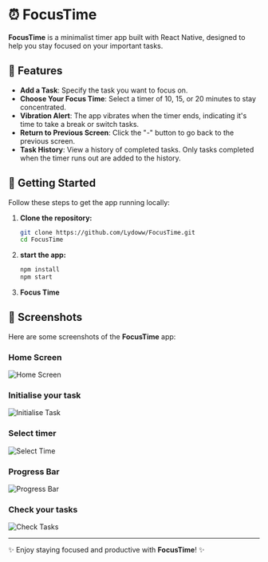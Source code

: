 # ⏰ FocusTime

**FocusTime** is a minimalist timer app built with React Native, designed to help you stay focused on your important tasks.

## 📝 Features

- **Add a Task**: Specify the task you want to focus on.
- **Choose Your Focus Time**: Select a timer of 10, 15, or 20 minutes to stay concentrated.
- **Vibration Alert**: The app vibrates when the timer ends, indicating it's time to take a break or switch tasks.
- **Return to Previous Screen**: Click the "-" button to go back to the previous screen.
- **Task History**: View a history of completed tasks. Only tasks completed when the timer runs out are added to the history.

## 🚀 Getting Started

Follow these steps to get the app running locally:

1. **Clone the repository:**

   ```bash
   git clone https://github.com/Lydoww/FocusTime.git
   cd FocusTime

2. **start the app:**
   
   ```bash
   npm install
   npm start

3. **Focus Time**

## 📱 Screenshots

Here are some screenshots of the **FocusTime** app:

### Home Screen
![Home Screen](assets/start.jpg)

### Initialise your task
![Initialise Task](assets/initialise.jpg)

### Select timer
![Select Time](assets/selectTimer.jpg)

### Progress Bar
![Progress Bar](assets/progressBar.jpg)

### Check your tasks
![Check Tasks](assets/tasksDone.jpg)

---

✨ Enjoy staying focused and productive with **FocusTime**! ✨
